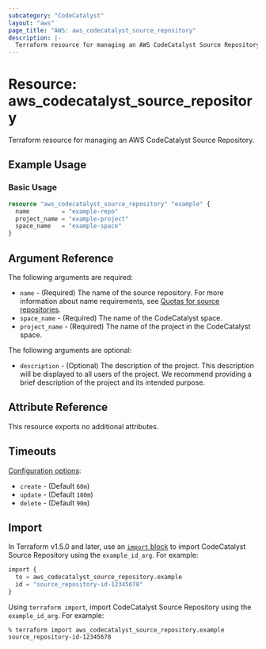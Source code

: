 ```yaml
---
subcategory: "CodeCatalyst"
layout: "aws"
page_title: "AWS: aws_codecatalyst_source_repository"
description: |-
  Terraform resource for managing an AWS CodeCatalyst Source Repository.
---
```


# Resource: aws_codecatalyst_source_repository

Terraform resource for managing an AWS CodeCatalyst Source Repository.

## Example Usage

### Basic Usage

```terraform
resource "aws_codecatalyst_source_repository" "example" {
  name         = "example-repo"
  project_name = "example-project"
  space_name   = "example-space"
}
```

## Argument Reference

The following arguments are required:

* `name` - (Required) The name of the source repository. For more information about name requirements, see [Quotas for source repositories](https://docs.aws.amazon.com/codecatalyst/latest/userguide/source-quotas.html).
* `space_name` - (Required) The name of the CodeCatalyst space.
* `project_name` - (Required) The name of the project in the CodeCatalyst space.

The following arguments are optional:

* `description` - (Optional) The description of the project. This description will be displayed to all users of the project. We recommend providing a brief description of the project and its intended purpose.

## Attribute Reference

This resource exports no additional attributes.

## Timeouts

[Configuration options](https://developer.hashicorp.com/terraform/language/resources/syntax#operation-timeouts):

* `create` - (Default `60m`)
* `update` - (Default `180m`)
* `delete` - (Default `90m`)

## Import

In Terraform v1.5.0 and later, use an [`import` block](https://developer.hashicorp.com/terraform/language/import) to import CodeCatalyst Source Repository using the `example_id_arg`. For example:

```terraform
import {
  to = aws_codecatalyst_source_repository.example
  id = "source_repository-id-12345678"
}
```

Using `terraform import`, import CodeCatalyst Source Repository using the `example_id_arg`. For example:

```console
% terraform import aws_codecatalyst_source_repository.example source_repository-id-12345678
```
